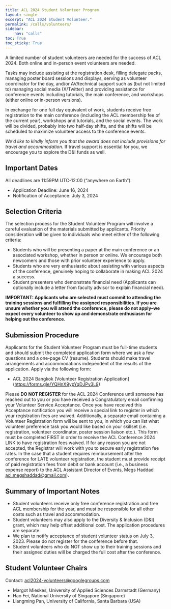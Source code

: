 ```yaml
---
title: ACL 2024 Student Volunteer Program
layout: single
excerpt: "ACL 2024 Student Volunteer."
permalink: /calls/volunteers/
sidebar: 
    nav: "calls"
toc: True
toc_sticky: True
---
```


A limited number of student volunteers are needed for the success of ACL 2024. Both online and in-person event volunteers are needed.

Tasks may include assisting at the registration desk, filling delegate packs, managing poster board sessions and displays, serving as volunteer coordinator for the day, and/or AV/technical support such as (but not limited to) managing social media (X/Twitter) and providing assistance for conference events including tutorials, the main conference, and workshops (either online or in-person versions).

In exchange for one full day equivalent of work, students receive free registration to the main conference (including the ACL membership fee of the current year), workshops and tutorials, and the social events. The work will be divided, probably into two half-day shifts, and the shifts will be scheduled to maximize volunteer access to the conference events.

*We'd like to kindly inform you that the award does not include provisions for travel and accommodation.* If travel support is essential for you, we encourage you to explore the D&I funds as well.


## Important Dates

All deadlines are 11:59PM UTC-12:00 (“anywhere on Earth”).

- Application Deadline: June 16, 2024
- Notification of Acceptance: July 3, 2024

## Selection Criteria

The selection process for the Student Volunteer Program will involve a careful evaluation of the materials submitted by applicants. Priority consideration will be given to individuals who meet either of the following criteria:

- Students who will be presenting a paper at the main conference or an associated workshop, whether in person or online. We encourage both newcomers and those with prior volunteer experience to apply.
- Students who are very enthusiastic about assisting with various aspects of the conference, genuinely hoping to collaborate in making ACL 2024 a success.
- Student presenters who demonstrate financial need (Applicants can optionally include a letter from faculty advisor to explain financial need).

**IMPORTANT: Applicants who are selected must commit to attending the training sessions and fulfilling the assigned responsibilities. If you are unsure whether you will attend the conference, please do not apply–we expect every volunteer to show up and demonstrate enthusiasm for helping out the conference**.

## Submission Procedure

Applicants for the Student Volunteer Program must be full-time students and should submit the completed application form where we ask a few questions and a one-page CV (resume). Students should make travel arrangements and accommodations independent of the results of the application. Apply via the following form:

- ACL 2024 Bangkok [Volunteer Registration Application] (https://forms.gle/YQHnX9ypYqDJPv3L9)

Please **DO NOT REGISTER** for the ACL 2024 Conference until someone has reached out to you or you have received a Congratulatory email confirming your Volunteer Service Acceptance. Once you have received this Acceptance notification you will receive a special link to register in which your registration fees are waived. Additionally, a separate email containing a Volunteer Registration form will be sent to you, in which you can list what volunteer preference task you would like based on your skillset (i.e. registration, volunteer coordinator, poster session liaison etc.). This form must be completed FIRST in order to receive the ACL Conference 2024 LINK to have registration fees waived. If for any reason you are not accepted, the Registrar will work with you to secure early registration fee rates.
In the case that a student requires reimbursement after the conference for LATE volunteer registration, the student must provide receipt of paid registration fees from debit or bank account (i.e., a business expense report) to the ACL Assistant Director of Events, Megs Haddad <a href="mailto:acl.megshaddad@gmail.com">acl.megshaddad@gmail.com</a>).

## Summary of Important Notes
- Student volunteers receive only free conference registration and free ACL membership for the year, and must be responsible for all other costs such as travel and accommodation.
- Student volunteers may also apply to the Diversity & Inclusion (D&I) grant, which may help offset additional cost. The application procedures are separate.
- We plan to notify acceptance of student volunteer status on July 3, 2023. Please do not register for the conference before that.
- Student volunteers who do NOT show up to their training sessions and their assigned duties will be charged the full cost after the conference.

## Student Volunteer Chairs

Contact: acl2024-volunteers@googlegroups.com

- Margot Mieskes, University of Applied Sciences Darmstadt (Germany)
- Hao Fei, National University of Singapore (Singapore)
- Liangming Pan, University of California, Santa Barbara (USA)
